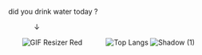 did you drink water today ?


‎ ‎ ‎ ‎ ‎ ‎ ‎ ‎ ‎ ‎ ‎ ‎ ‎‎  ↓

‎ ‎ ‎ ‎ ‎ ‎ ‎‎ ![GIF Resizer Red](https://github.com/ozyirl/ozyirl/assets/133862552/5518c9f6-076e-4558-bfc0-fdb822a2d5fb)   ‎ ‎ ‎    ‎ ‎ ‎ ‎ ‎ ‎ ‎ ‎ ![Top Langs](https://github-readme-stats.vercel.app/api/top-langs/?username=ozyirl&hide_progress=true&theme=swift) ![Shadow (1)](https://github.com/ozyirl/ozyirl/assets/133862552/4a6a3bd6-b05f-40b1-b9e6-3b8442fd7586)








